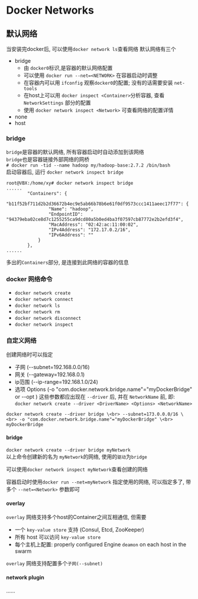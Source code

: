 # Docker Networks

## 默认网络
当安装完docker后, 可以使用``docker network ls``查看网络
默认网络有三个
+ bridge
  + 由 ``docker0``标识,是容器的默认网络配置
  + 可以使用 ``docker run --net=<NETWORK>`` 在容器启动时调整
  + 在容器内可以用 ``ifconfig`` 观察``docker0``的配置; 没有的话需要安装 ``net-tools``
  + 在host上可以用 ``docker inspect <Container>``分析容器, 查看 ``NetworkSettings`` 部分的配置
  + 使用 ``docker network inspect <Network>`` 可查看网络的配置详情
+ none
+ host


### bridge
``bridge``是容器的默认网络, 所有容器启动时自动添加到该网络<br>
``bridge``也是容器链接外部网络的网桥<br>
``# docker run -tid --name hadoop my/hadoop-base:2.7.2 /bin/bash``<br>
启动容器后, 运行 ``docker network inspect bridge``
```
root@VBX:/home/xy# docker network inspect bridge
......
        "Containers": {
            "b11f52bf711d2b2d36672b4ec9e5ab66b78b6e61f0df9573ccc1411aeec17f77": {
                "Name": "hadoop",
                "EndpointID": "94379eba02ce8d7c1255255ca9dcd80a5b0ed4ba3f07597cb87772e2b2efd3f4",
                "MacAddress": "02:42:ac:11:00:02",
                "IPv4Address": "172.17.0.2/16",
                "IPv6Address": ""
            }
        },
......
```
多出的``Containers``部分, 是连接到此网络的容器的信息


### docker 网络命令

+ ``docker network create``
+ ``docker network connect``
+ ``docker network ls``
+ ``docker network rm``
+ ``docker network disconnect``
+ ``docker network inspect``

### 自定义网络
创建网络时可以指定
+ 子网 (--subnet=192.168.0.0/16)
+ 网关 (--gateway=192.168.0.1)
+ ip范围 (--ip-range=192.168.1.0/24)
+ 选项 Options (-o "com.docker.network.bridge.name"="myDockerBridge" or --opt )
这些参数都应出现在 ``--driver`` 后, 并在 ``NetworkName`` 前, 即:<br>
``docker network create --driver <DriverName> <Options> <NetworkName>``

``docker network create --driver bridge \<br>
--subnet=173.0.0.0/16 \<br>
-o "com.docker.network.bridge.name"="myDockerBridge" \<br>
myDockerBridge``


#### bridge
``docker network create --driver bridge myNetwork``<br>
以上命令创建新的名为 ``myNetwork``的网络, 使用的``驱动``为``bridge``<br>


可以使用``docker network inspect myNetwork``查看创建的网络<br>


容器启动时使用``docker run --net=myNetwork`` 指定使用的网络, 可以指定多了, 带多个 `` --net=<Network> `` 参数即可


#### overlay
``overlay`` 网络支持多个host的Container之间互相通信, 但需要
+ 一个 ``key-value store`` 支持 (Consul, Etcd, ZooKeeper)
+ 所有 host 可以访问 ``key-value store``
+ 每个主机上配置: properly configured Engine ``deamon`` on each host in the swarm

``overlay`` 网络支持配置多个``子网(--subnet)``


#### network plugin
......
